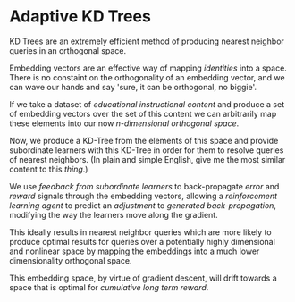 # Adaptive KD Trees

KD Trees are an extremely efficient method of producing nearest neighbor queries in an orthogonal space.

Embedding vectors are an effective way of mapping *identities* into a space. There is no constaint on the orthogonality of an embedding vector, and we can wave our hands and say 'sure, it can be orthogonal, no biggie'.

If we take a dataset of *educational instructional content* and produce a set of embedding vectors over the set of this content we can arbitrarily map these elements into our now *n-dimensional orthogonal space*.

Now, we produce a KD-Tree from the elements of this space and provide subordinate learners with this KD-Tree in order for them to resolve queries of nearest neighbors. (In plain and simple English, give me the most similar content to this *thing*.)

We use *feedback from subordinate learners* to back-propagate *error* and *reward* signals through the embedding vectors, allowing a *reinforcement learning agent* to predict an *adjustment* to *generated back-propagation*, modifying the way the learners move along the gradient.

This ideally results in nearest neighbor queries which are more likely to produce optimal results for queries over a potentially highly dimensional and nonlinear space by mapping the embeddings into a much lower dimensionality orthogonal space.

This embedding space, by virtue of gradient descent, will drift towards a space that is optimal for *cumulative long term reward*.
